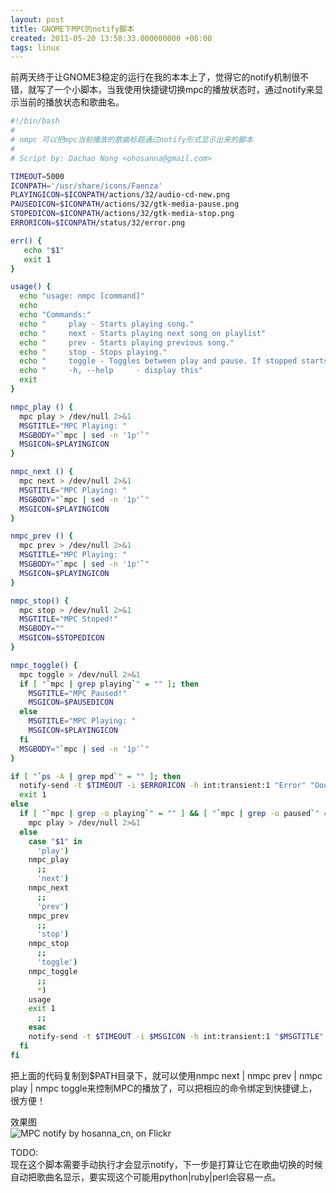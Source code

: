 ```yaml
---
layout: post
title: GNOME下MPC的notify脚本
created: 2011-05-20 13:58:33.000000000 +08:00
tags: linux
---
```


前两天终于让GNOME3稳定的运行在我的本本上了，觉得它的notify机制很不错，就写了一个小脚本，当我使用快捷键切换mpc的播放状态时，通过notify来显示当前的播放状态和歌曲名。

```bash
#!/bin/bash
#
# nmpc 可以把mpc当前播放的歌曲标题通过notify形式显示出来的脚本
#
# Script by: Dachao Nong <ohosanna@gmail.com>

TIMEOUT=5000
ICONPATH='/usr/share/icons/Faenza'
PLAYINGICON=$ICONPATH/actions/32/audio-cd-new.png
PAUSEDICON=$ICONPATH/actions/32/gtk-media-pause.png
STOPEDICON=$ICONPATH/actions/32/gtk-media-stop.png
ERRORICON=$ICONPATH/status/32/error.png

err() {
   echo "$1"
   exit 1
}

usage() {
  echo "usage: nmpc [command]"
  echo
  echo "Commands:"
  echo "     play - Starts playing song."
  echo "     next - Starts playing next song on playlist"
  echo "     prev - Starts playing previous song."
  echo "     stop - Stops playing."
  echo "     toggle - Toggles between play and pause. If stopped starts  playing."
  echo "     -h, --help     - display this"
  exit
}

nmpc_play () {
  mpc play > /dev/null 2>&1
  MSGTITLE="MPC Playing: "
  MSGBODY="`mpc | sed -n '1p'`"
  MSGICON=$PLAYINGICON
}

nmpc_next () {
  mpc next > /dev/null 2>&1
  MSGTITLE="MPC Playing: "
  MSGBODY="`mpc | sed -n '1p'`"
  MSGICON=$PLAYINGICON
}

nmpc_prev () {
  mpc prev > /dev/null 2>&1
  MSGTITLE="MPC Playing: "
  MSGBODY="`mpc | sed -n '1p'`"
  MSGICON=$PLAYINGICON
}

nmpc_stop() {
  mpc stop > /dev/null 2>&1
  MSGTITLE="MPC Stoped!"
  MSGBODY=""
  MSGICON=$STOPEDICON
}

nmpc_toggle() {
  mpc toggle > /dev/null 2>&1
  if [ "`mpc | grep playing`" = "" ]; then
    MSGTITLE="MPC Paused!"
    MSGICON=$PAUSEDICON
  else
    MSGTITLE="MPC Playing: "
    MSGICON=$PLAYINGICON
  fi
  MSGBODY="`mpc | sed -n '1p'`"
}

if [ "`ps -A | grep mpd`" = "" ]; then
  notify-send -t $TIMEOUT -i $ERRORICON -h int:transient:1 "Error" "Oooop!! Mpd not running!"
  exit 1
else
  if [ "`mpc | grep -o playing`" = "" ] && [ "`mpc | grep -o paused`" = "" ]; then
    mpc play > /dev/null 2>&1
  else
    case "$1" in
      'play')
	nmpc_play
      ;;
      'next')
	nmpc_next
      ;;
      'prev')
	nmpc_prev
      ;;
      'stop')
	nmpc_stop
      ;;
      'toggle')
	nmpc_toggle
      ;;
      *)
	usage
	exit 1
      ;;
    esac
    notify-send -t $TIMEOUT -i $MSGICON -h int:transient:1 "$MSGTITLE" "$MSGBODY"
  fi
fi
```

把上面的代码复制到$PATH目录下，就可以使用nmpc next | nmpc prev | nmpc play | nmpc toggle来控制MPC的播放了，可以把相应的命令绑定到快捷键上，很方便！

效果图  
![MPC notify by hosanna_cn, on Flickr](http://farm4.static.flickr.com/3600/5739120318_e47461597f_z.jpg)

TODO:  
现在这个脚本需要手动执行才会显示notify，下一步是打算让它在歌曲切换的时候自动把歌曲名显示，要实现这个可能用python|ruby|perl会容易一点。
